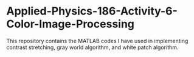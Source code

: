 # Applied-Physics-186-Activity-6-Color-Image-Processing
This repository contains the MATLAB codes I have used in implementing contrast stretching, gray world algorithm, and white patch algorithm. 
